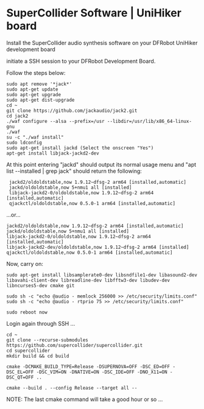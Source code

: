 # SuperCollider Software | UniHiker board
Install the SuperCollider audio synthesis software on your DFRobot UniHiker development board

initiate a SSH session to your DFRobot Development Board.

Follow the steps below:
```
sudo apt remove '*jack*'
sudo apt-get update
sudo apt-get upgrade
sudo apt-get dist-upgrade
cd ~ 
git clone https://github.com/jackaudio/jack2.git 
cd jack2 
./waf configure --alsa --prefix=/usr --libdir=/usr/lib/x86_64-linux-gnu 
./waf 
su -c "./waf install" 
sudo ldconfig 
sudo apt-get install jackd (Select the onscreen "Yes")
apt-get install libjack-jackd2-dev 
```

At this point entering "jackd" should output its normal usage menu and "apt list --installed | grep jack" should return the following:

```
 jackd2/oldoldstable,now 1.9.12~dfsg-2 arm64 [installed,automatic]
 jackd/oldoldstable,now 5+nmu1 all [installed]
 libjack-jackd2-0/oldoldstable,now 1.9.12~dfsg-2 arm64 [installed,automatic]
 qjackctl/oldoldstable,now 0.5.0-1 arm64 [installed,automatic]
```

 ...or...

```
jackd2/oldoldstable,now 1.9.12~dfsg-2 arm64 [installed,automatic]
jackd/oldoldstable,now 5+nmu1 all [installed]
libjack-jackd2-0/oldoldstable,now 1.9.12~dfsg-2 arm64 [installed,automatic]
libjack-jackd2-dev/oldoldstable,now 1.9.12~dfsg-2 arm64 [installed]
qjackctl/oldoldstable,now 0.5.0-1 arm64 [installed,automatic]
```

Now, carry on:

```
sudo apt-get install libsamplerate0-dev libsndfile1-dev libasound2-dev libavahi-client-dev libreadline-dev libfftw3-dev libudev-dev libncurses5-dev cmake git

sudo sh -c "echo @audio - memlock 256000 >> /etc/security/limits.conf"
sudo sh -c "echo @audio - rtprio 75 >> /etc/security/limits.conf"

sudo reboot now
```

Login again through SSH  ...

```
cd ~ 
git clone --recurse-submodules https://github.com/supercollider/supercollider.git
cd supercollider
mkdir build && cd build

cmake -DCMAKE_BUILD_TYPE=Release -DSUPERNOVA=OFF -DSC_ED=OFF -DSC_EL=OFF -DSC_VIM=ON -DNATIVE=ON -DSC_IDE=OFF -DNO_X11=ON -DSC_QT=OFF ..

cmake --build . --config Release --target all --  
```

NOTE: The last cmake command will take a good hour or so ...














